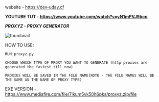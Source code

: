 website - https://dev-uday.cf

**YOUTUBE TUT - https://www.youtube.com/watch?v=yN1mPVJ9bco**

***PROXYZ - PROXY GENERATOR***

![thumbnail](https://user-images.githubusercontent.com/70849646/143603442-a19c4854-5bc0-4f2c-a934-7b5a10c01e70.jpg)

HOW TO USE:

   `RUN proxyz.py`
   
   `CHOOSE WHICH TYPE OF PROXY YOU WANT TO GENERATE (http proxies are generated the fastest till now)`
   
   `PROXIES WILL BE SAVED IN THE FILE NAME(NOTE - THE FILE NAMES WILL BE THE SAME AS THE NAME OF PROXY TYPE)`


EXE VERSION - https://www.mediafire.com/file/7lkum5vk50h6pks/proxyz.zip/file
